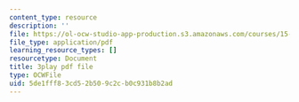 ```yaml
---
content_type: resource
description: ''
file: https://ol-ocw-studio-app-production.s3.amazonaws.com/courses/15-031j-energy-decisions-markets-and-policies-spring-2012/5de1fff83cd52b509c2cb0c931b8b2ad_-WapZQ_LwFM.pdf
file_type: application/pdf
learning_resource_types: []
resourcetype: Document
title: 3play pdf file
type: OCWFile
uid: 5de1fff8-3cd5-2b50-9c2c-b0c931b8b2ad
---
```

